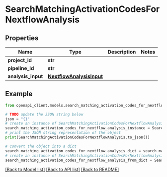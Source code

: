 # SearchMatchingActivationCodesForNextflowAnalysis


## Properties

Name | Type | Description | Notes
------------ | ------------- | ------------- | -------------
**project_id** | **str** |  | 
**pipeline_id** | **str** |  | 
**analysis_input** | [**NextflowAnalysisInput**](NextflowAnalysisInput.md) |  | 

## Example

```python
from openapi_client.models.search_matching_activation_codes_for_nextflow_analysis import SearchMatchingActivationCodesForNextflowAnalysis

# TODO update the JSON string below
json = "{}"
# create an instance of SearchMatchingActivationCodesForNextflowAnalysis from a JSON string
search_matching_activation_codes_for_nextflow_analysis_instance = SearchMatchingActivationCodesForNextflowAnalysis.from_json(json)
# print the JSON string representation of the object
print(SearchMatchingActivationCodesForNextflowAnalysis.to_json())

# convert the object into a dict
search_matching_activation_codes_for_nextflow_analysis_dict = search_matching_activation_codes_for_nextflow_analysis_instance.to_dict()
# create an instance of SearchMatchingActivationCodesForNextflowAnalysis from a dict
search_matching_activation_codes_for_nextflow_analysis_from_dict = SearchMatchingActivationCodesForNextflowAnalysis.from_dict(search_matching_activation_codes_for_nextflow_analysis_dict)
```
[[Back to Model list]](../README.md#documentation-for-models) [[Back to API list]](../README.md#documentation-for-api-endpoints) [[Back to README]](../README.md)


